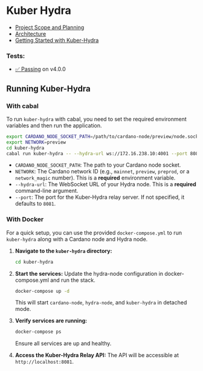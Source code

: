 # Kuber Hydra

- [Project Scope and Planning](https://dquadrant.github.io/kuber/hydra_docusaurus/docs/milestones)
- [Architecture](https://dquadrant.github.io/kuber/hydra_docusaurus/docs/architecture)
- [Getting Started with Kuber-Hydra](https://dquadrant.github.io/kuber/hydra_docusaurus/docs/hydra-js-client/getting-started)


### Tests:
 - [✅ Passing](https://dquadrant.github.io/kuber/test-reports/hydra/) on v4.0.0

## Running Kuber-Hydra

### With cabal

To run `kuber-hydra` with cabal, you need to set the required environment variables and then run the application.

```bash
export CARDANO_NODE_SOCKET_PATH=/path/to/cardano-node/preview/node.socket
export NETWORK=preview
cd kuber-hydra
cabal run kuber-hydra -- --hydra-url ws://172.16.238.10:4001 --port 8081
```
-   `CARDANO_NODE_SOCKET_PATH`: The path to your Cardano node socket.
-   `NETWORK`: The Cardano network ID (e.g., `mainnet`, `preview`, `preprod`, or a `network_magic` number). This is a **required** environment variable.
-   `--hydra-url`: The WebSocket URL of your Hydra node. This is a **required** command-line argument.
-   `--port`: The port for the Kuber-Hydra relay server. If not specified, it defaults to `8081`.

### With Docker

For a quick setup, you can use the provided `docker-compose.yml` to run `kuber-hydra` along with a Cardano node and Hydra node.

1.  **Navigate to the `kuber-hydra` directory:**
    ```bash
    cd kuber-hydra
    ```
2.  **Start the services:**
    Update the hydra-node configuration in docker-compose.yml and run the stack.
    ```bash
    docker-compose up -d
    ```
    This will start `cardano-node`, `hydra-node`, and `kuber-hydra` in detached mode.

3.  **Verify services are running:**
    ```bash
    docker-compose ps
    ```
    Ensure all services are up and healthy.

4.  **Access the Kuber-Hydra Relay API:**
    The API will be accessible at `http://localhost:8081`.
